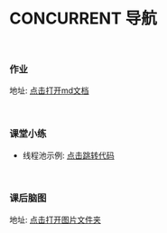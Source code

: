 # CONCURRENT 导航

<br>

### 作业
地址: [点击打开md文档](https://github.com/Tureen/grow/blob/main/3_CONCURRENT/doc/work.md)

<br>

### 课堂小练 
- 线程池示例: [点击跳转代码](https://github.com/Tureen/grow/tree/main/3_CONCURRENT/src/main/java/club/tulane/concurrent/example/ThreadPoolExample.java)

<br>

### 课后脑图
地址: [点击打开图片文件夹](https://github.com/Tureen/grow/tree/main/3_CONCURRENT/doc/xmind)

